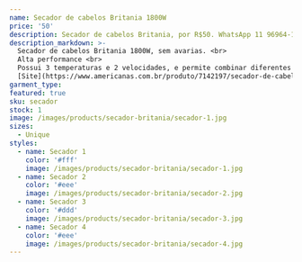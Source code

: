 ```yaml
---
name: Secador de cabelos Britania 1800W
price: '50'
description: Secador de cabelos Britania, por R$50. WhatsApp 11 96964-1752
description_markdown: >-
  Secador de cabelos Britania 1800W, sem avarias. <br>
  Alta performance <br>
  Possui 3 temperaturas e 2 velocidades, e permite combinar diferentes temperaturas e velocidades. <br>
  [Site](https://www.americanas.com.br/produto/7142197/secador-de-cabelos-sp3100n-preto-britania?WT.srch=1&epar=bp_pl_00_go_bs_todas_geral_gmv&gclid=CjwKCAiA07PRBRBJEiwAS20SIF5ZM8LOOA1QKJ4oanJ6TsiC1GlYhUyvFDGnkIPy1LaZeS3jn7R4qxoCNEsQAvD_BwE&opn=YSMESP&sellerId=13481309019535&voltagem=110%20volts)
garment_type:
featured: true
sku: secador
stock: 1
image: /images/products/secador-britania/secador-1.jpg
sizes:
  - Unique
styles:
  - name: Secador 1
    color: '#fff'
    image: /images/products/secador-britania/secador-1.jpg
  - name: Secador 2
    color: '#eee'
    image: /images/products/secador-britania/secador-2.jpg
  - name: Secador 3
    color: '#ddd'
    image: /images/products/secador-britania/secador-3.jpg
  - name: Secador 4
    color: '#eee'
    image: /images/products/secador-britania/secador-4.jpg
---
```

